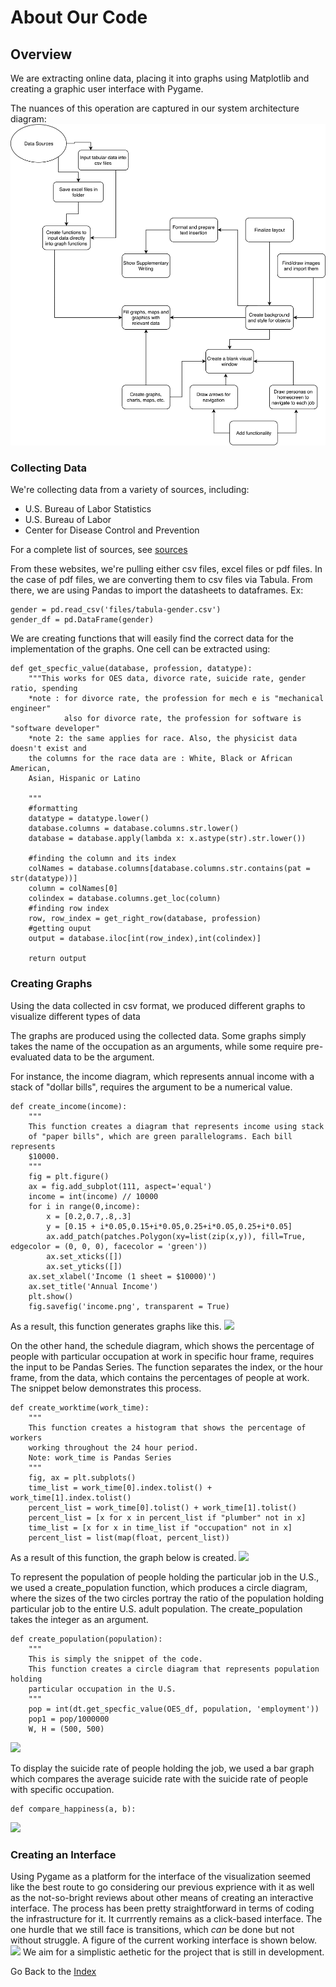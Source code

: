 # About Our Code

## Overview
We are extracting online data, placing it into graphs using Matplotlib and creating a graphic user interface with Pygame.

The nuances of this operation are captured in our system architecture diagram:
![](./final_system_architecture-1.png)

### Collecting Data
We're collecting data from a variety of sources, including:
- U.S. Bureau of Labor Statistics
- U.S. Bureau of Labor
- Center for Disease Control and Prevention

For a complete list of sources, see [sources](Sources.md)

From these websites, we're pulling either csv files, excel files or pdf files. In the case of pdf files, we are converting them to csv files via Tabula.
From there, we are using Pandas to import the datasheets to dataframes. Ex:
```
gender = pd.read_csv('files/tabula-gender.csv')
gender_df = pd.DataFrame(gender)
```
We are creating functions that will easily find the correct data for the implementation of the graphs. One cell can be extracted using:
```
def get_specfic_value(database, profession, datatype):
    """This works for OES data, divorce rate, suicide rate, gender ratio, spending
    *note : for divorce rate, the profession for mech e is "mechanical engineer"
            also for divorce rate, the profession for software is "software developer"
    *note 2: the same applies for race. Also, the physicist data doesn't exist and
    the columns for the race data are : White, Black or African American,
    Asian, Hispanic or Latino

    """
    #formatting
    datatype = datatype.lower()
    database.columns = database.columns.str.lower()
    database = database.apply(lambda x: x.astype(str).str.lower())

    #finding the column and its index
    colNames = database.columns[database.columns.str.contains(pat = str(datatype))]
    column = colNames[0]
    colindex = database.columns.get_loc(column)
    #finding row index
    row, row_index = get_right_row(database, profession)
    #getting ouput
    output = database.iloc[int(row_index),int(colindex)]

    return output

```

### Creating Graphs
Using the data collected in csv format, we produced different graphs to visualize different types of data

The graphs are produced using the collected data. Some graphs simply takes the name of the occupation as an arguments, while some require pre-evaluated data to be the argument.

For instance, the income diagram, which represents annual income with a stack of "dollar bills", requires the argument to be a numerical value.

```
def create_income(income):
    """
    This function creates a diagram that represents income using stack
    of "paper bills", which are green parallelograms. Each bill represents
    $10000.
    """
    fig = plt.figure()
    ax = fig.add_subplot(111, aspect='equal')
    income = int(income) // 10000
    for i in range(0,income):
        x = [0.2,0.7,.8,.3]
        y = [0.15 + i*0.05,0.15+i*0.05,0.25+i*0.05,0.25+i*0.05]
        ax.add_patch(patches.Polygon(xy=list(zip(x,y)), fill=True, edgecolor = (0, 0, 0), facecolor = 'green'))
        ax.set_xticks([])
        ax.set_yticks([])
    ax.set_xlabel('Income (1 sheet = $10000)')
    ax.set_title('Annual Income')
    plt.show()
    fig.savefig('income.png', transparent = True)

```
As a result, this function generates graphs like this.
![]({{"income.png"|absolute_url}})

On the other hand, the schedule diagram, which shows the percentage of people with particular occupation at work in specific hour frame, requires the input to be Pandas Series. The function separates the index, or the hour frame, from the data, which contains the percentages of people at work. The snippet below demonstrates this process.

```
def create_worktime(work_time):
    """
    This function creates a histogram that shows the percentage of workers
    working throughout the 24 hour period.
    Note: work_time is Pandas Series
    """
    fig, ax = plt.subplots()
    time_list = work_time[0].index.tolist() + work_time[1].index.tolist()
    percent_list = work_time[0].tolist() + work_time[1].tolist()
    percent_list = [x for x in percent_list if "plumber" not in x]
    time_list = [x for x in time_list if "occupation" not in x]
    percent_list = list(map(float, percent_list))

```

As a result of this function, the graph below is created.
![]({{"Pie_Chart.png"|absolute_url}})

To represent the population of people holding the particular job in the U.S., we used a create_population function, which produces a circle diagram, where the sizes of the two circles portray the ratio of the population holding particular job to the entire U.S. adult population. The create_population takes the integer as an argument.

```
def create_population(population):
    """
    This is simply the snippet of the code.
    This function creates a circle diagram that represents population holding
    particular occupation in the U.S.
    """
    pop = int(dt.get_specfic_value(OES_df, population, 'employment'))
    pop1 = pop/1000000
    W, H = (500, 500)
```

![]({{"Population_circle_diagram.png"|absolute_url}})

To display the suicide rate of people holding the job, we used a bar graph which compares the average suicide rate with the suicide rate of people with specific occupation.

```
def compare_happiness(a, b):
```


![]({{"Suicide_Rate.png"|absolute_url}})


### Creating an Interface
Using Pygame as a platform for the interface of the visualization seemed like the best route to go considering our previous exprience with it as well as the not-so-bright reviews about other means of creating an interactive interface. The process has been pretty straightforward in terms of coding the infrastructure for it. It currrently remains as a click-based interface. The one hurdle that we still face is transitions, which *can* be done but not without struggle. A figure of the current working interface is shown below.
![]({{"UI_Example.png"|absolute_url}})
We aim for a simplistic aethetic for the project that is still in development.



Go Back to the [Index](index.md)
